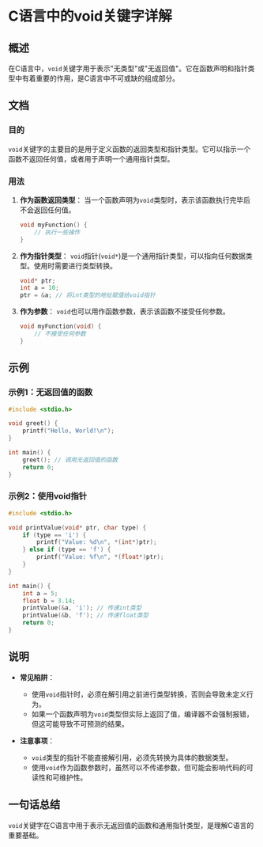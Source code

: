 <!--
Meta Description: # C语言中的void关键字详解 ## 概述 在C语言中，`void`关键字用于表示"无类型"或"无返回值"。它在函数声明和指针类型中有着重要的作用，是C语言中不可或缺的组成部分。 ## 文档 ### 目的 `void`关键字的主要目的是用于定义函数的返回类型和指针类型。它可以指示一个函数不返回任何...
Meta Keywords: void, ptr, int, printf, printvalue
-->

# C语言中的void关键字详解

## 概述
在C语言中，`void`关键字用于表示"无类型"或"无返回值"。它在函数声明和指针类型中有着重要的作用，是C语言中不可或缺的组成部分。

## 文档
### 目的
`void`关键字的主要目的是用于定义函数的返回类型和指针类型。它可以指示一个函数不返回任何值，或者用于声明一个通用指针类型。

### 用法
1. **作为函数返回类型**：
   当一个函数声明为`void`类型时，表示该函数执行完毕后不会返回任何值。
   ```c
   void myFunction() {
       // 执行一些操作
   }
   ```

2. **作为指针类型**：
   `void`指针(`void*`)是一个通用指针类型，可以指向任何数据类型。使用时需要进行类型转换。
   ```c
   void* ptr;
   int a = 10;
   ptr = &a; // 将int类型的地址赋值给void指针
   ```

3. **作为参数**：
   `void`也可以用作函数参数，表示该函数不接受任何参数。
   ```c
   void myFunction(void) {
       // 不接受任何参数
   }
   ```

## 示例
### 示例1：无返回值的函数
```c
#include <stdio.h>

void greet() {
    printf("Hello, World!\n");
}

int main() {
    greet(); // 调用无返回值的函数
    return 0;
}
```

### 示例2：使用void指针
```c
#include <stdio.h>

void printValue(void* ptr, char type) {
    if (type == 'i') {
        printf("Value: %d\n", *(int*)ptr);
    } else if (type == 'f') {
        printf("Value: %f\n", *(float*)ptr);
    }
}

int main() {
    int a = 5;
    float b = 3.14;
    printValue(&a, 'i'); // 传递int类型
    printValue(&b, 'f'); // 传递float类型
    return 0;
}
```

## 说明
- **常见陷阱**：
  - 使用`void`指针时，必须在解引用之前进行类型转换，否则会导致未定义行为。
  - 如果一个函数声明为`void`类型但实际上返回了值，编译器不会强制报错，但这可能导致不可预测的结果。

- **注意事项**：
  - `void`类型的指针不能直接解引用，必须先转换为具体的数据类型。
  - 使用`void`作为函数参数时，虽然可以不传递参数，但可能会影响代码的可读性和可维护性。

## 一句话总结
`void`关键字在C语言中用于表示无返回值的函数和通用指针类型，是理解C语言的重要基础。